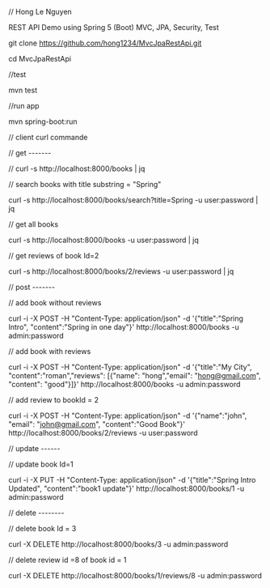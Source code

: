 // Hong Le Nguyen

REST API Demo using Spring 5 (Boot) MVC, JPA, Security, Test

git clone https://github.com/hong1234/MvcJpaRestApi.git

cd MvcJpaRestApi

//test

mvn test

//run app

mvn spring-boot:run

// client curl commande

// get -------

// curl -s http://localhost:8000/books | jq

// search books with title substring = "Spring"

curl -s http://localhost:8000/books/search?title=Spring -u user:password | jq

// get all books

curl -s http://localhost:8000/books -u user:password | jq

// get reviews of book Id=2

curl -s http://localhost:8000/books/2/reviews -u user:password | jq

// post -------

// add book without reviews

curl -i -X POST -H "Content-Type: application/json" -d '{"title":"Spring Intro", "content":"Spring in one day"}' http://localhost:8000/books -u admin:password

// add book with reviews

curl -i -X POST -H "Content-Type: application/json" -d '{"title":"My City", "content":"roman","reviews": [{"name": "hong","email": "hong@gmail.com", "content": "good"}]}' http://localhost:8000/books -u admin:password

// add review to bookId = 2

curl -i -X POST -H "Content-Type: application/json" -d '{"name":"john", "email": "john@gmail.com", "content":"Good Book"}' http://localhost:8000/books/2/reviews -u user:password

// update ------

// update book Id=1

curl -i -X PUT -H "Content-Type: application/json" -d '{"title":"Spring Intro Updated", "content":"book1 update"}' http://localhost:8000/books/1 -u admin:password


// delete --------

// delete book Id = 3

curl -X DELETE http://localhost:8000/books/3  -u admin:password

// delete review id =8  of book id = 1

curl -X DELETE http://localhost:8000/books/1/reviews/8  -u admin:password
